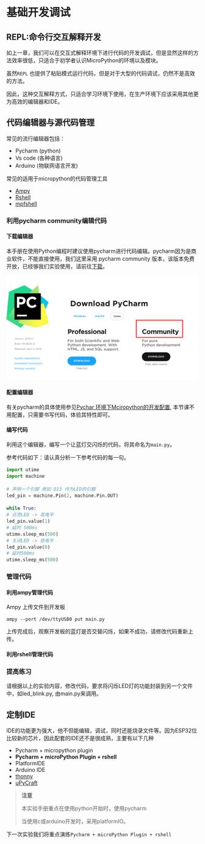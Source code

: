 # 基础开发调试

## REPL:命令行交互解释开发

如上一章，我们可以在交互式解释环境下进行代码的开发调试，但是显然这样的方法效率很低，只适合于初学者认识MicroPython的环境以及模块。

虽然`REPL` 也提供了粘贴模式运行代码，但是对于大型的代码调试，仍然不是高效的方法。

因此，这种交互解释方式，只适合学习环境下使用，在生产环境下应该采用其他更为高效的编辑器和IDE。

## 代码编辑器与源代码管理

常见的流行编辑器包括：

- Pycharm (python)
- Vs code (各种语言)
- Arduino (物联网语言开发)

常见的适用于micropython的代码管理工具

- [Ampy](ampy_usage.md)
- [Rshell](rshell_usage.md)
- [mpfshell](mpfshell_usage.md)

###  利用pycharm community编辑代码

#### 下载编辑器

本手册在使用Python编程时建议使用pycharm进行代码编辑。pycharm因为是商业软件，不能直接使用，我们这里采用 pycharm community 版本，该版本免费开放，已经够我们实验使用，请前往[下载](https://www.jetbrains.com/pycharm/download/#section=linux)。

![请注意下载community版本](img/download_pycharm_ide_community.png)

#### 配置编辑器

有关pycharm的具体使用参见[Pychar 环境下Mciropython的开发配置](basic_develop_debug.md), 本节课不用配置，只需要书写代码，体验其特性即可。

#### 编写代码

利用这个编辑器，编写一个让蓝灯交闪烁的代码，将其命名为`main.py`。

参考代码如下：请认真分析一下参考代码的每一句。

```python
import utime
import machine

# 声明一个引脚 例如 D13 作为LED的引脚
led_pin = machine.Pin(2, machine.Pin.OUT)

while True:
# 点亮LED -> 高电平
led_pin.value(1)
# 延时 500ms
utime.sleep_ms(500)
# 关闭LED -> 低电平
led_pin.value(0)
# 延时500ms
utime.sleep_ms(500)
```

### 管理代码

#### 利用ampy管理代码

Ampy 上传文件到开发板

```shell
ampy --port /dev/ttyUSB0 put main.py
```

上传完成后，观察开发板的蓝灯是否交替闪烁，如果不成功，请修改代码重新上传。

#### 利用rshell管理代码



### 提高练习

请根据以上的实验内容，修改代码，要求将闪烁LED灯的功能封装到另一个文件中，如led_blink.py, 由main.py来调用。

## 定制IDE

IDE的功能更为强大，他不但能编辑，调试，同时还能烧录文件等。因为ESP32位比较新的芯片，因此配套的IDE还不是很成熟，主要有以下几种

- Pycharm + micropython plugin
- **Pycharm + microPython Plugin + rshell**
- PlatformIDE
- Arduino IDE
- [thonny](https://randomnerdtutorials.com/getting-started-thonny-micropython-python-ide-esp32-esp8266/)
- [uPyCraft](https://randomnerdtutorials.com/getting-started-thonny-micropython-python-ide-esp32-esp8266/)

> **注意**
>
> 本实验手册重点在使用python开始时，使用pycharm
>
> 当使用c或arduino开发时，采用platformIO。

下一次实验我们将重点演练`Pycharm + microPython Plugin + rshell`